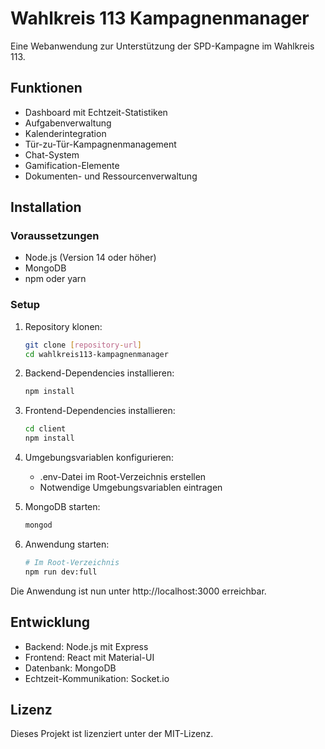 # Wahlkreis 113 Kampagnenmanager

Eine Webanwendung zur Unterstützung der SPD-Kampagne im Wahlkreis 113.

## Funktionen

- Dashboard mit Echtzeit-Statistiken
- Aufgabenverwaltung
- Kalenderintegration
- Tür-zu-Tür-Kampagnenmanagement
- Chat-System
- Gamification-Elemente
- Dokumenten- und Ressourcenverwaltung

## Installation

### Voraussetzungen

- Node.js (Version 14 oder höher)
- MongoDB
- npm oder yarn

### Setup

1. Repository klonen:
   ```bash
   git clone [repository-url]
   cd wahlkreis113-kampagnenmanager
   ```

2. Backend-Dependencies installieren:
   ```bash
   npm install
   ```

3. Frontend-Dependencies installieren:
   ```bash
   cd client
   npm install
   ```

4. Umgebungsvariablen konfigurieren:
   - .env-Datei im Root-Verzeichnis erstellen
   - Notwendige Umgebungsvariablen eintragen

5. MongoDB starten:
   ```bash
   mongod
   ```

6. Anwendung starten:
   ```bash
   # Im Root-Verzeichnis
   npm run dev:full
   ```

Die Anwendung ist nun unter http://localhost:3000 erreichbar.

## Entwicklung

- Backend: Node.js mit Express
- Frontend: React mit Material-UI
- Datenbank: MongoDB
- Echtzeit-Kommunikation: Socket.io

## Lizenz

Dieses Projekt ist lizenziert unter der MIT-Lizenz.
